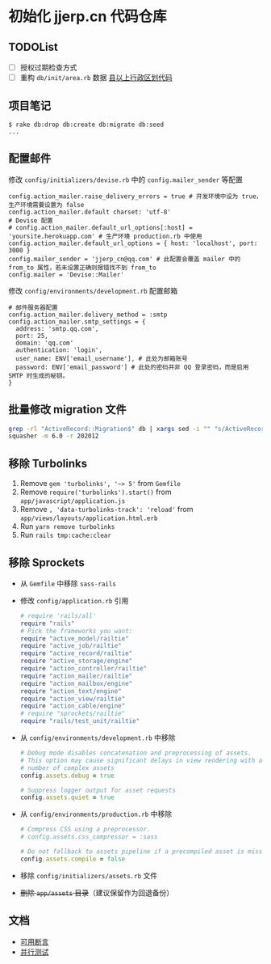 # 初始化 jjerp.cn 代码仓库

## TODOList

- [ ] 授权过期检查方式
- [ ] 重构 `db/init/area.rb` 数据 [县以上行政区划代码](http://www.mca.gov.cn/article/sj/xzqh/2020/2020/2020112010001.html)

## 项目笔记

```shell
$ rake db:drop db:create db:migrate db:seed
...
```

## 配置邮件

修改 `config/initializers/devise.rb` 中的 `config.mailer_sender` 等配置

```shell
config.action_mailer.raise_delivery_errors = true # 开发环境中设为 true， 生产环境需要设置为 false
config.action_mailer.default charset: 'utf-8'
# Devise 配置
# config.action_mailer.default_url_options[:host] = 'yoursite.herokuapp.com' # 生产环境 production.rb 中使用
config.action_mailer.default_url_options = { host: 'localhost', port: 3000 }
config.mailer_sender = 'jjerp_cn@qq.com' # 此配置会覆盖 mailer 中的 from_to 属性，若未设置正确则报错找不到 from_to
config.mailer = 'Devise::Mailer'
```

修改 `config/environments/development.rb` 配置邮箱

```shell
# 邮件服务器配置
config.action_mailer.delivery_method = :smtp
config.action_mailer.smtp_settings = {
  address: 'smtp.qq.com',
  port: 25,
  domain: 'qq.com'
  authentication: 'login',
  user_name: ENV['email_username'], # 此处为邮箱账号
  password: ENV['email_password'] # 此处的密码并非 QQ 登录密码，而是启用 SMTP 时生成的秘钥。
}
```

## 批量修改 migration 文件

```sh
grep -rl "ActiveRecord::Migration$" db | xargs sed -i "" "s/ActiveRecord::Migration/ActiveRecord::Migration[6.0]/g"
squasher -m 6.0 -r 202012
```

## 移除 Turbolinks

1. Remove `gem 'turbolinks', '~> 5'` from `Gemfile`
2. Remove `require('turbolinks').start()` from `app/javascript/application.js`
3. Remove `, 'data-turbolinks-track': 'reload'` from `app/views/layouts/application.html.erb`
4. Run `yarn remove turbolinks`
5. Run `rails tmp:cache:clear`

## 移除 Sprockets

- 从 `Gemfile` 中移除 `sass-rails`
- 修改 `config/application.rb` 引用

  ```ruby
  # require 'rails/all'
  require "rails"
  # Pick the frameworks you want:
  require "active_model/railtie"
  require "active_job/railtie"
  require "active_record/railtie"
  require "active_storage/engine"
  require "action_controller/railtie"
  require "action_mailer/railtie"
  require "action_mailbox/engine"
  require "action_text/engine"
  require "action_view/railtie"
  require "action_cable/engine"
  # require "sprockets/railtie"
  require "rails/test_unit/railtie"
  ```

- 从 `config/environments/development.rb` 中移除

  ```ruby
  # Debug mode disables concatenation and preprocessing of assets.
  # This option may cause significant delays in view rendering with a large
  # number of complex assets
  config.assets.debug = true

  # Suppress logger output for asset requests
  config.assets.quiet = true
  ```

- 从 `config/environments/production.rb` 中移除

  ```ruby
  # Compress CSS using a preprocessor.
  # config.assets.css_compressor = :sass

  # Do not fallback to assets pipeline if a precompiled asset is missed.
  config.assets.compile = false
  ```

- 移除 `config/initializers/assets.rb` 文件
- ~~删除 `app/assets` 目录~~（建议保留作为回退备份）

## 文档

- [可用断言](https://guides.rubyonrails.org/testing.html#available-assertions)
- [并行测试](https://guides.rubyonrails.org/testing.html#parallel-testing-with-processes)
